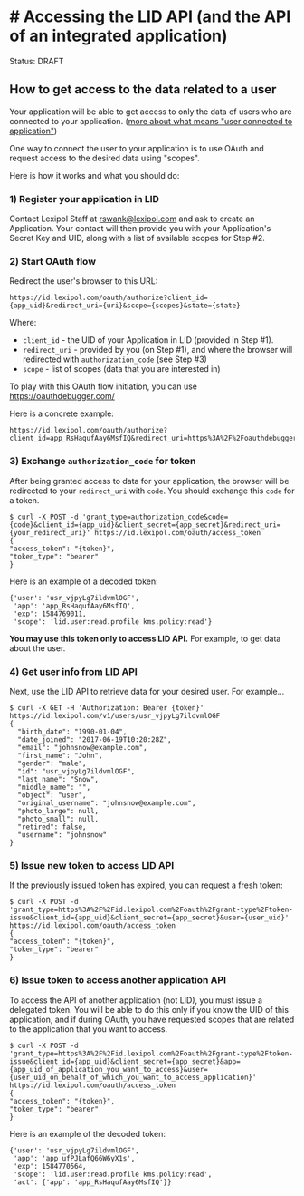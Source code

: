# # Accessing the LID API (and the API of an integrated application)
Status: DRAFT

## How to get access to the data related to a user
Your application will be able to get access to only the data of users who are
connected to your application.
([more about what means "user connected to application"](/api/applications.md#api-access-and-permissions))

One way to connect the user to your application is to use OAuth and request access
to the desired data using "scopes".

Here is how it works and what you should do:

### 1) Register your application in LID
Contact Lexipol Staff at rswank@lexipol.com and ask to create an Application.  Your contact will then provide you with your Application's Secret Key and UID, along with a list of available scopes for Step #2.

### 2) Start OAuth flow
Redirect the user's browser to this URL:
```
https://id.lexipol.com/oauth/authorize?client_id={app_uid}&redirect_uri={uri}&scope={scopes}&state={state}
```
Where:
- `client_id` - the UID of your Application in LID (provided in Step #1).
- `redirect_uri` - provided by you (on Step #1), and where the browser will redirected with `authorization_code` (see Step #3)
- `scope` - list of scopes (data that you are interested in)

To play with this OAuth flow initiation, you can use https://oauthdebugger.com/

Here is a concrete example:
```
https://id.lexipol.com/oauth/authorize?client_id=app_RsHaqufAay6MsfIQ&redirect_uri=https%3A%2F%2Foauthdebugger.com%2Fdebug&scope=lid.user%3Aread.profile%20kms.policy:read&state=test
```

### 3) Exchange `authorization_code` for token
After being granted access to data for your application, the browser will be
redirected to your `redirect_uri` with `code`. You should exchange this `code`
for a token.

```
$ curl -X POST -d 'grant_type=authorization_code&code={code}&client_id={app_uid}&client_secret={app_secret}&redirect_uri={your_redirect_uri}' https://id.lexipol.com/oauth/access_token
{
"access_token": "{token}",
"token_type": "bearer"
}
```
Here is an example of a decoded token:
```
{'user': 'usr_vjpyLg7ildvmlOGF',
 'app': 'app_RsHaqufAay6MsfIQ',
 'exp': 1584769011,
 'scope': 'lid.user:read.profile kms.policy:read'}
```

**You may use this token only to access LID API.** For example, to get data about
the user.

### 4) Get user info from LID API
Next, use the LID API to retrieve data for your desired user. For example...
```
$ curl -X GET -H 'Authorization: Bearer {token}' https://id.lexipol.com/v1/users/usr_vjpyLg7ildvmlOGF
{
  "birth_date": "1990-01-04",
  "date_joined": "2017-06-19T10:20:28Z",
  "email": "johnsnow@example.com",
  "first_name": "John",
  "gender": "male",
  "id": "usr_vjpyLg7ildvmlOGF",
  "last_name": "Snow",
  "middle_name": "",
  "object": "user",
  "original_username": "johnsnow@example.com",
  "photo_large": null,
  "photo_small": null,
  "retired": false,
  "username": "johnsnow"
}
```

### 5) Issue new token to access LID API
If the previously issued token has expired, you can request a fresh token:
```
$ curl -X POST -d 'grant_type=https%3A%2F%2Fid.lexipol.com%2Foauth%2Fgrant-type%2Ftoken-issue&client_id={app_uid}&client_secret={app_secret}&user={user_uid}' https://id.lexipol.com/oauth/access_token
{
"access_token": "{token}",
"token_type": "bearer"
}
```

### 6) Issue token to access another application API
To access the API of another application (not LID), you must issue a delegated token.
You will be able to do this only if you know the UID of this application, and if
during OAuth, you have requested scopes that are related to the application that you want to access.

```
$ curl -X POST -d 'grant_type=https%3A%2F%2Fid.lexipol.com%2Foauth%2Fgrant-type%2Ftoken-issue&client_id={app_uid}&client_secret={app_secret}&app={app_uid_of_application_you_want_to_access}&user={user_uid_on_behalf_of_which_you_want_to_access_application}' https://id.lexipol.com/oauth/access_token
{
"access_token": "{token}",
"token_type": "bearer"
}
```
Here is an example of the decoded token:
```
{'user': 'usr_vjpyLg7ildvmlOGF',
 'app': 'app_ufPJLafQ66W6yX1s',
 'exp': 1584770564,
 'scope': 'lid.user:read.profile kms.policy:read',
 'act': {'app': 'app_RsHaqufAay6MsfIQ'}}
```

